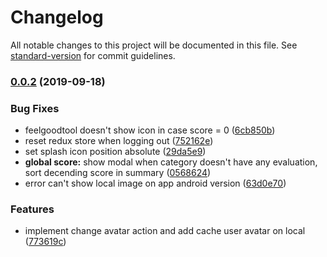 # Changelog

All notable changes to this project will be documented in this file. See [standard-version](https://github.com/conventional-changelog/standard-version) for commit guidelines.

### [0.0.2](http://gitlab.mttjsc.com:8822/8822/i-feel-good/ifg_mobile/compare/v1.0.1...v0.0.2) (2019-09-18)

### Bug Fixes

- feelgoodtool doesn't show icon in case score = 0 ([6cb850b](http://gitlab.mttjsc.com:8822/8822/i-feel-good/ifg_mobile/commit/6cb850b))
- reset redux store when logging out ([752162e](http://gitlab.mttjsc.com:8822/8822/i-feel-good/ifg_mobile/commit/752162e))
- set splash icon position absolute ([29da5e9](http://gitlab.mttjsc.com:8822/8822/i-feel-good/ifg_mobile/commit/29da5e9))
- **global score:** show modal when category doesn't have any evaluation, sort decending score in summary ([0568624](http://gitlab.mttjsc.com:8822/8822/i-feel-good/ifg_mobile/commit/0568624))
- error can't show local image on app android version ([63d0e70](http://gitlab.mttjsc.com:8822/8822/i-feel-good/ifg_mobile/commit/63d0e70))

### Features

- implement change avatar action and add cache user avatar on local ([773619c](http://gitlab.mttjsc.com:8822/8822/i-feel-good/ifg_mobile/commit/773619c))
